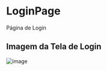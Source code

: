 # LoginPage
 Página de Login
 
 ## Imagem da Tela de Login
 ![image](https://user-images.githubusercontent.com/30711377/175780742-af9ce8aa-99f5-4fef-bae9-7b476efd3b9a.png)

